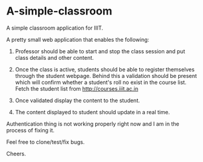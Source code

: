 # A-simple-classroom
A simple classroom application for IIIT.  

A pretty small web application that enables the following:

1) Professor should be able to start and stop the class session and put class details and other content.

2) Once the class is active, students should be able to register themselves through the student webpage. 
Behind this a validation should be present which will confirm whether a student's roll no exist in the course list. 
Fetch the student list from http://courses.iiit.ac.in

3) Once validated display the content to the student.

4) The content displayed to student should update in a real time.

Authentication thing is not working properly right now and I am in the process of fixing it.


Feel free to clone/test/fix bugs.

Cheers.
